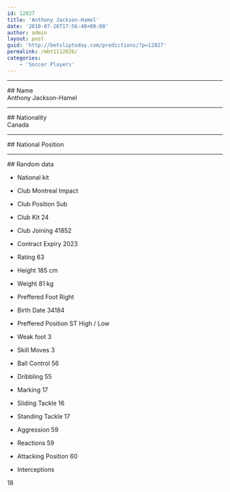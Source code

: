 ```yaml
---
id: 12027
title: 'Anthony Jackson-Hamel'
date: '2010-07-26T17:56:40+00:00'
author: admin
layout: post
guid: 'http://betsliptoday.com/predictions/?p=12027'
permalink: /mbt1112026/
categories:
    - 'Soccer Players'
---
```


- - - - - -

\## Name  
 Anthony Jackson-Hamel

- - - - - -

\## Nationality  
 Canada

- - - - - -

\## National Position

- - - - - -

\## Random data

- National kit
- Club
 Montreal Impact

- Club Position
 Sub

- Club Kit
 24

- Club Joining
 41852

- Contract Expiry
 2023

- Rating
 63

- Height
 185 cm

- Weight
 81 kg

- Preffered Foot
 Right

- Birth Date
 34184

- Preffered Position
 ST High / Low

- Weak foot
 3

- Skill Moves
 3

- Ball Control
 56

- Dribbling
 55

- Marking
 17

- Sliding Tackle
 16

- Standing Tackle
 17

- Aggression
 59

- Reactions
 59

- Attacking Position
 60

- Interceptions

 18